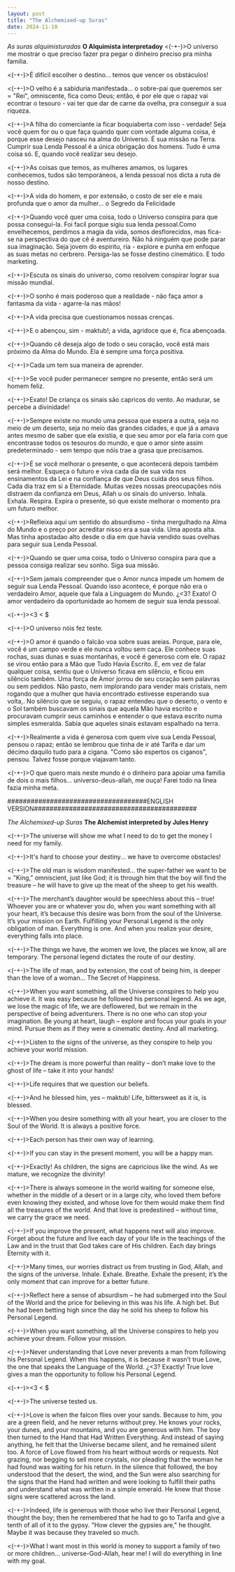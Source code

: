```yaml
---
layout: post
title: "The Alchemixed-up Suras"
date: 2024-11-10
---
```


*As suras alquimisturadas*
**O Alquimista interpretadoy**
<(-+-)>O universo me mostrar o que preciso fazer pra pegar o dinheiro preciso pra minha familia.

<(-+-)>É difícil escolher o destino... temos que vencer os obstáculos!

<(-+-)>O velho é a sabiduria manifestada... o sobre-pai que queremos ser = "Rei", omniscente, fica como Deus; então, é por ele que o rapaz vai econtrar o tesouro - vai ter que dar de carne da ovelha, pra conseguir a sua riqueza.

<(-+-)>A filha do comerciante ia ficar boquiaberta com isso - verdade! Seja você quem for ou o que faça quando quer com vontade alguma coisa, é porque esse desejo nasceu na alma do Universo. É sua missão na Terra. Cumprir sua Lenda Pessoal é a única obrigação dos homens. Tudo é uma coisa só. E, quando você realizar seu desejo. 

<(-+-)>As coisas que temos, as mulheres amamos, os lugares conhecemos, tudos são temporáneos, a lenda pessoal nos dicta a ruta de nosso destino.

<(-+-)>A vida do homem, e por extensão, o costo de ser ele e mais profunda que o amor da mulher... o Segredo da Felicidade

<(-+-)>Quando você quer uma coisa, todo o Universo conspira para que possa consegui-la. Foi facíl porque sigiu sua lenda pessoal.Como envelhecemos, perdimos a magia da vida, somos desflorecidos, mas fica-se na perspectiva do que cê é aventureiro. Não há ninguém que pode parar sua imaginação. Seja jovem do espiritu, ria - explore e punha em enfoque as suas metas no cerbrero. Persiga-las se fosse destino cinemático. E todo marketing.

<(-+-)>Escuta os sinais do universo, como resolvem conspirar lograr sua missão mundial.

<(-+-)>O sonho é mais poderoso que a realidade - não faça amor a fantasma da vida - agarre-la nas mãos!

<(-+-)>A vida precisa que cuestionamos nossas crenças.

<(-+-)>E o abençou, sim - maktub!; a vida, agridoce que é, fica abençoada.

<(-+-)>Quando cê deseja algo de todo o seu coração, você está mais próximo da Alma do Mundo. Ela é sempre uma força positiva.

<(-+-)>Cada um tem sua maneira de aprender.

<(-+-)>Se você puder permanecer sempre no presente, então será um homem feliz.

<(-+-)>Exato! De criança os sinais são capricos do vento. Ao madurar, se percebe a divinidade!

<(-+-)>Sempre existe no mundo uma pessoa que espera a outra, seja no meio de um deserto, seja no meio das grandes cidades, e que já a amava antes mesmo 
de saber que ela existia, e que seu amor por ela faria com que encontrasse todos os tesouros do mundo, e que o amor sinte assim predeterminado - sem tempo que nóis trae a grasa que precisamos.

<(-+-)>É se você melhorar o presente, o que acontecerá depois também será melhor. Esqueça o futuro e viva cada dia de sua vida nos ensinamentos da Lei e na confiança de que Deus cuida dos seus filhos. Cada dia traz em si a Eternidade. Muitas vezes nossas preocupações nóis distraem da confianza em Deus, Allah u os sinais do universo. Inhala. Exhala. Respira. Expira o presente, só que existe melhorar o momento pra um futuro melhor.

<(-+-)>Refleixa aqui um sentido do absurdismo - tinha mergulhado na Alma do Mundo e o preço por acreditar nisso era a sua vida. Uma aposta alta. Mas tinha apostadao alto desde o dia em que havia vendido suas ovelhas para seguir sua Lenda Pessoal.

<(-+-)>Quando se quer uma coisa, todo o Universo conspira para que a pessoa consiga realizar seu sonho. Siga sua missão.

<(-+-)>Sem jamais compreender que o Amor nunca impede um homem de seguir sua Lenda Pessoal. Quando isso acontece, é porque não era o verdadeiro Amor, aquele que fala a Linguagem do Mundo. ¿<3? Exato! O amor verdadeiro da oportunidade ao homem de seguir sua lenda pessoal.

<(-+-)><3 < $

<(-+-)>O universo nóis fez teste. 

<(-+-)>O amor é quando o falcão voa sobre suas areias. Porque, para ele, você é um campo verde e ele nunca voltou sem caça. Ele conhece suas rochas, suas dunas e suas montanhas, e você é generoso com ele. O rapaz se virou então para a Mão que Tudo Havia Escrito. E, em vez de falar qualquer coisa, sentiu que o Universo ficava em silêncio, e ficou em silêncio também. Uma força de Amor jorrou de seu coração sem palavras ou sem pedidos. Não pasto, nem implorando para vender mais cristais, nem rogando que a mulher que havia encontrado estivesse esperando sua volta,. No silêncio que se seguiu, o rapaz entendeu que o deserto, o vento e o Sol também buscavam os sinais que aquela Mão havia escrito e procuravam cumprir seus caminhos e entender o que estava escrito numa simples esmeralda. Sabia que aqueles sinais estavam espalhado na terra.

<(-+-)>Realmente a vida é generosa com quem vive sua Lenda Pessoal, pensou o rapaz; então se lembrou que tinha de ir até Tarifa e dar um décimo daquilo tudo para a cigana. "Como são espertos os ciganos", pensou. Talvez fosse porque viajavam tanto.

<(-+-)>O que quero mais neste mundo é o dinheiro para apoiar uma familia de dois o mais  filhos... universo-deus-allah, me ouça! Farei todo na línea fazia minha meta.

####################################ENGLISH VERSION##########################################

*The Alchemixed-up Suras*
**The Alchemist interpreted by Jules Henry**

<(-+-)>The universe will show me what I need to do to get the money I need for my family.

<(-+-)>It's hard to choose your destiny... we have to overcome obstacles!

<(-+-)>The old man is wisdom manifested... the super-father we want to be = "King," omniscient, just like God; it is through him that the boy will find the treasure – he will have to give up the meat of the sheep to get his wealth.

<(-+-)>The merchant’s daughter would be speechless about this – true! Whoever you are or whatever you do, when you want something with all your heart, it’s because this desire was born from the soul of the Universe. It’s your mission on Earth. Fulfilling your Personal Legend is the only obligation of man. Everything is one. And when you realize your desire, everything falls into place.

<(-+-)>The things we have, the women we love, the places we know, all are temporary. The personal legend dictates the route of our destiny.

<(-+-)>The life of man, and by extension, the cost of being him, is deeper than the love of a woman... The Secret of Happiness.

<(-+-)>When you want something, all the Universe conspires to help you achieve it. It was easy because he followed his personal legend. As we age, we lose the magic of life, we are deflowered, but we remain in the perspective of being adventurers. There is no one who can stop your imagination. Be young at heart, laugh – explore and focus your goals in your mind. Pursue them as if they were a cinematic destiny. And all marketing.

<(-+-)>Listen to the signs of the universe, as they conspire to help you achieve your world mission.

<(-+-)>The dream is more powerful than reality – don’t make love to the ghost of life – take it into your hands!

<(-+-)>Life requires that we question our beliefs.

<(-+-)>And he blessed him, yes – maktub! Life, bittersweet as it is, is blessed.

<(-+-)>When you desire something with all your heart, you are closer to the Soul of the World. It is always a positive force.

<(-+-)>Each person has their own way of learning.

<(-+-)>If you can stay in the present moment, you will be a happy man.

<(-+-)>Exactly! As children, the signs are capricious like the wind. As we mature, we recognize the divinity!

<(-+-)>There is always someone in the world waiting for someone else, whether in the middle of a desert or in a large city, who loved them before even knowing they existed, and whose love for them would make them find all the treasures of the world. And that love is predestined – without time, we carry the grace we need.

<(-+-)>If you improve the present, what happens next will also improve. Forget about the future and live each day of your life in the teachings of the Law and in the trust that God takes care of His children. Each day brings Eternity with it.

<(-+-)>Many times, our worries distract us from trusting in God, Allah, and the signs of the universe. Inhale. Exhale. Breathe. Exhale the present; it’s the only moment that can improve for a better future.

<(-+-)>Reflect here a sense of absurdism – he had submerged into the Soul of the World and the price for believing in this was his life. A high bet. But he had been betting high since the day he sold his sheep to follow his Personal Legend.

<(-+-)>When you want something, all the Universe conspires to help you achieve your dream. Follow your mission.

<(-+-)>Never understanding that Love never prevents a man from following his Personal Legend. When this happens, it is because it wasn’t true Love, the one that speaks the Language of the World. ¿<3? Exactly! True love gives a man the opportunity to follow his Personal Legend.

<(-+-)><3 < $

<(-+-)>The universe tested us.

<(-+-)>Love is when the falcon flies over your sands. Because to him, you are a green field, and he never returns without prey. He knows your rocks, your dunes, and your mountains, and you are generous with him. The boy then turned to the Hand that Had Written Everything. And instead of saying anything, he felt that the Universe became silent, and he remained silent too. A force of Love flowed from his heart without words or requests. Not grazing, nor begging to sell more crystals, nor pleading that the woman he had found was waiting for his return. In the silence that followed, the boy understood that the desert, the wind, and the Sun were also searching for the signs that the Hand had written and were looking to fulfill their paths and understand what was written in a simple emerald. He knew that those signs were scattered across the land.


<(-+-)>Indeed, life is generous with those who live their Personal Legend, thought the boy; then he remembered that he had to go to Tarifa and give a tenth of all of it to the gypsy. "How clever the gypsies are," he thought. Maybe it was because they traveled so much.

<(-+-)>What I want most in this world is money to support a family of two or more children... universe-God-Allah, hear me! I will do everything in line with my goal.
